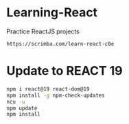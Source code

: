 # Learning-React

Practice ReactJS projects

    https://scrimba.com/learn-react-c0e

# Update to REACT 19

```bash
npm i react@19 react-dom@19
npm install -g npm-check-updates
ncu -u
npm update
npm install
```
